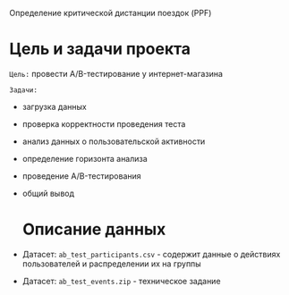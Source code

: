Определение критической дистанции поездок (PPF)

# Цель и задачи проекта

`Цель:` провести A/B-тестирование у интернет-магазина 

`Задачи:`
- загрузка данных 
- проверка корректности проведения теста
- анализ данных о пользовательской активности
- определение горизонта анализа
- проведение A/B-тестирования
- общий вывод

  # Описание данных

- Датасет: `ab_test_participants.csv` - содержит данные о действиях пользователей и распределении их на группы
- Датасет: `ab_test_events.zip` - техническое задание
